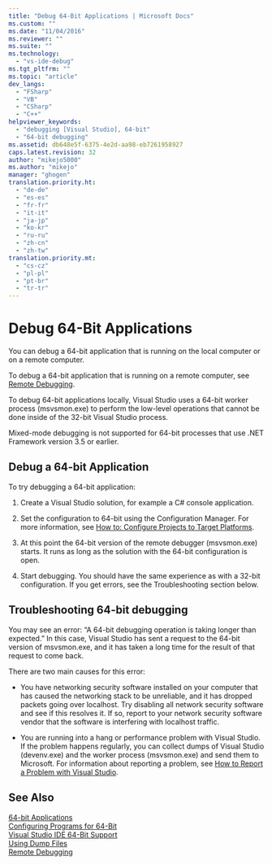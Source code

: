 ```yaml
---
title: "Debug 64-Bit Applications | Microsoft Docs"
ms.custom: ""
ms.date: "11/04/2016"
ms.reviewer: ""
ms.suite: ""
ms.technology: 
  - "vs-ide-debug"
ms.tgt_pltfrm: ""
ms.topic: "article"
dev_langs: 
  - "FSharp"
  - "VB"
  - "CSharp"
  - "C++"
helpviewer_keywords: 
  - "debugging [Visual Studio], 64-bit"
  - "64-bit debugging"
ms.assetid: db648e5f-6375-4e2d-aa98-eb7261958927
caps.latest.revision: 32
author: "mikejo5000"
ms.author: "mikejo"
manager: "ghogen"
translation.priority.ht: 
  - "de-de"
  - "es-es"
  - "fr-fr"
  - "it-it"
  - "ja-jp"
  - "ko-kr"
  - "ru-ru"
  - "zh-cn"
  - "zh-tw"
translation.priority.mt: 
  - "cs-cz"
  - "pl-pl"
  - "pt-br"
  - "tr-tr"
---
```

# Debug 64-Bit Applications
You can debug a 64-bit application that is running on the local computer or on a remote computer.  
  
 To debug a 64-bit application that is running on a remote computer, see [Remote Debugging](../debugger/remote-debugging.md).  
  
 To debug 64-bit applications locally, Visual Studio uses a 64-bit worker process (msvsmon.exe) to perform the low-level operations that cannot be done inside of the 32-bit Visual Studio process.  
  
 Mixed-mode debugging is not supported for 64-bit processes that use .NET Framework version 3.5 or earlier.  
  
## Debug a 64-bit Application  
 To try debugging a 64-bit application:  
  
1.  Create a Visual Studio solution, for example a C# console application.  
  
2.  Set the configuration to 64-bit using the Configuration Manager. For more information, see [How to: Configure Projects to Target Platforms](../ide/how-to-configure-projects-to-target-platforms.md).  
  
3.  At this point the 64-bit version of the remote debugger (msvsmon.exe) starts. It runs as long as the solution with the 64-bit configuration is open.  
  
4.  Start debugging. You should have the same experience as with a 32-bit configuration. If you get errors, see the Troubleshooting section below.  
  
## Troubleshooting 64-bit debugging  
 You may see an error: “A 64-bit debugging operation is taking longer than expected.” In this case, Visual Studio has sent a request to the 64-bit version of msvsmon.exe, and it has taken a long time for the result of that request to come back.  
  
 There are two main causes for this error:  
  
-   You have networking security software installed on your computer that has caused the networking stack to be unreliable, and it has dropped packets going over localhost. Try disabling all network security software and see if this resolves it. If so, report to your network security software vendor that the software is interfering with localhost traffic.  
  
-   You are running into a hang or performance problem with Visual Studio. If the problem happens regularly, you can collect dumps of Visual Studio (devenv.exe) and the worker process (msvsmon.exe) and send them to Microsoft. For information about reporting a problem, see [How to Report a Problem with Visual Studio](../Topic/How%20to%20Report%20a%20Problem%20with%20Visual%20Studio.md).  
  
## See Also  
 [64-bit Applications](../Topic/64-bit%20Applications.md)   
 [Configuring Programs for 64-Bit](/visual-cpp/build/configuring-programs-for-64-bit-visual-cpp)   
 [Visual Studio IDE 64-Bit Support](../ide/visual-studio-ide-64-bit-support.md)   
 [Using Dump Files](../debugger/using-dump-files.md)   
 [Remote Debugging](../debugger/remote-debugging.md)